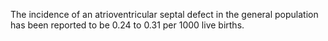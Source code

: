 The incidence of an atrioventricular septal defect in the general population has been reported to be 0.24 to 0.31 per 1000 live births.